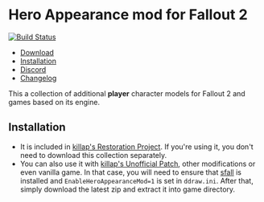 # Hero Appearance mod for Fallout 2

[![Build Status](https://travis-ci.org/BGforgeNet/Fallout2_Hero_Appearance.svg?branch=master)](https://travis-ci.org/BGforgeNet/Fallout2_Hero_Appearance)

* [Download](https://github.com/BGforgeNet/Fallout2_Hero_Appearance/releases/latest)
* [Installation](#installation)
* [Discord](https://discord.gg/4Yqfggm)
* [Changelog](docs/changelog.md)

This a collection of additional __player__ character models for Fallout 2 and games based on its engine.

## Installation

* It is included in [killap's Restoration Project](https://github.com/BGforgeNet/Fallout2_Restoration_Project). If you're using it, you don't need to download this collection separately.
* You can also use it with [killap's Unofficial Patch](https://github.com/BGforgeNet/Fallout2_Unofficial_Patch), other modifications or even vanilla game.
  In that case, you will need to ensure that [sfall](https://github.com/phobos2077/sfall) is installed and `EnableHeroAppearanceMod=1` is set in `ddraw.ini`.
  After that, simply download the latest zip and extract it into game directory.
